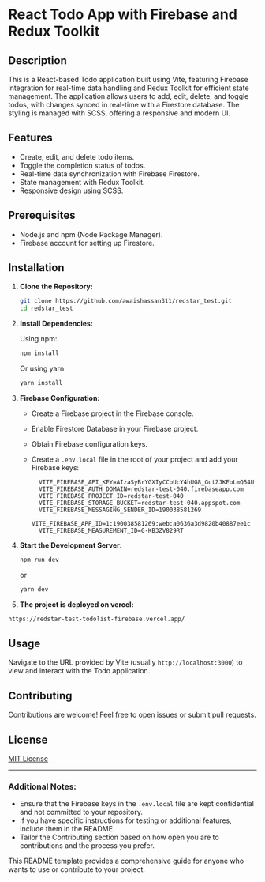 # React Todo App with Firebase and Redux Toolkit

## Description

This is a React-based Todo application built using Vite, featuring Firebase integration for real-time data handling and Redux Toolkit for efficient state management. The application allows users to add, edit, delete, and toggle todos, with changes synced in real-time with a Firestore database. The styling is managed with SCSS, offering a responsive and modern UI.

## Features

- Create, edit, and delete todo items.
- Toggle the completion status of todos.
- Real-time data synchronization with Firebase Firestore.
- State management with Redux Toolkit.
- Responsive design using SCSS.

## Prerequisites

- Node.js and npm (Node Package Manager).
- Firebase account for setting up Firestore.

## Installation

1. **Clone the Repository:**

   ```bash
   git clone https://github.com/awaishassan311/redstar_test.git
   cd redstar_test
   ```

2. **Install Dependencies:**

   Using npm:

   ```bash
   npm install
   ```

   Or using yarn:

   ```bash
   yarn install
   ```

3. **Firebase Configuration:**

   - Create a Firebase project in the Firebase console.
   - Enable Firestore Database in your Firebase project.
   - Obtain Firebase configuration keys.
   - Create a `.env.local` file in the root of your project and add your Firebase keys:

     ```env
       VITE_FIREBASE_API_KEY=AIzaSyBrYGXIyCCoUcY4hUG8_GctZJKEoLmQ54U
       VITE_FIREBASE_AUTH_DOMAIN=redstar-test-040.firebaseapp.com
       VITE_FIREBASE_PROJECT_ID=redstar-test-040
       VITE_FIREBASE_STORAGE_BUCKET=redstar-test-040.appspot.com
       VITE_FIREBASE_MESSAGING_SENDER_ID=190038581269
       VITE_FIREBASE_APP_ID=1:190038581269:web:a0636a3d9820b40887ee1c
       VITE_FIREBASE_MEASUREMENT_ID=G-KB3ZV829RT

     ```

4. **Start the Development Server:**

   ```bash
   npm run dev
   ```

   or

   ```bash
   yarn dev
   ```
4. **The project is deployed on vercel:**
  ```bash
  https://redstar-test-todolist-firebase.vercel.app/
   ```

## Usage

Navigate to the URL provided by Vite (usually `http://localhost:3000`) to view and interact with the Todo application.

## Contributing

Contributions are welcome! Feel free to open issues or submit pull requests.

## License

[MIT License](LICENSE.md)

---

### Additional Notes:


- Ensure that the Firebase keys in the `.env.local` file are kept confidential and not committed to your repository.
- If you have specific instructions for testing or additional features, include them in the README.
- Tailor the Contributing section based on how open you are to contributions and the process you prefer.

This README template provides a comprehensive guide for anyone who wants to use or contribute to your project.